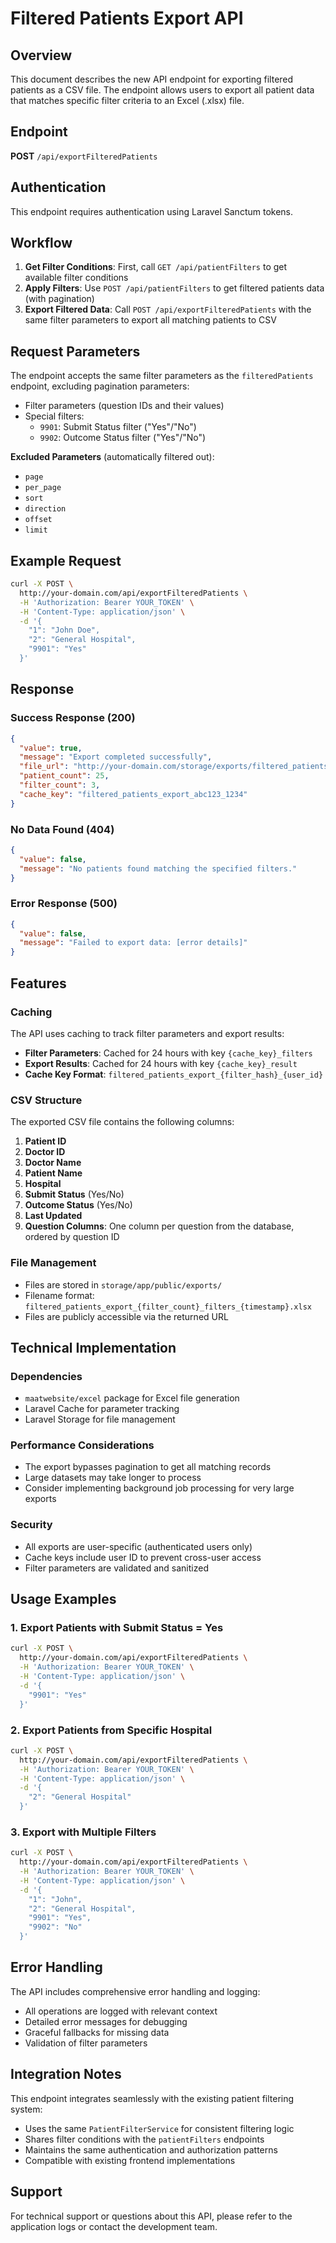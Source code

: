 # Filtered Patients Export API

## Overview

This document describes the new API endpoint for exporting filtered patients as a CSV file. The endpoint allows users to export all patient data that matches specific filter criteria to an Excel (.xlsx) file.

## Endpoint

**POST** `/api/exportFilteredPatients`

## Authentication

This endpoint requires authentication using Laravel Sanctum tokens.

## Workflow

1. **Get Filter Conditions**: First, call `GET /api/patientFilters` to get available filter conditions
2. **Apply Filters**: Use `POST /api/patientFilters` to get filtered patients data (with pagination)
3. **Export Filtered Data**: Call `POST /api/exportFilteredPatients` with the same filter parameters to export all matching patients to CSV

## Request Parameters

The endpoint accepts the same filter parameters as the `filteredPatients` endpoint, excluding pagination parameters:

- Filter parameters (question IDs and their values)
- Special filters:
  - `9901`: Submit Status filter ("Yes"/"No")
  - `9902`: Outcome Status filter ("Yes"/"No")

**Excluded Parameters** (automatically filtered out):
- `page`
- `per_page`
- `sort`
- `direction`
- `offset`
- `limit`

## Example Request

```bash
curl -X POST \
  http://your-domain.com/api/exportFilteredPatients \
  -H 'Authorization: Bearer YOUR_TOKEN' \
  -H 'Content-Type: application/json' \
  -d '{
    "1": "John Doe",
    "2": "General Hospital",
    "9901": "Yes"
  }'
```

## Response

### Success Response (200)

```json
{
  "value": true,
  "message": "Export completed successfully",
  "file_url": "http://your-domain.com/storage/exports/filtered_patients_export_3_filters_2025-06-14_10-30-15.xlsx",
  "patient_count": 25,
  "filter_count": 3,
  "cache_key": "filtered_patients_export_abc123_1234"
}
```

### No Data Found (404)

```json
{
  "value": false,
  "message": "No patients found matching the specified filters."
}
```

### Error Response (500)

```json
{
  "value": false,
  "message": "Failed to export data: [error details]"
}
```

## Features

### Caching

The API uses caching to track filter parameters and export results:

- **Filter Parameters**: Cached for 24 hours with key `{cache_key}_filters`
- **Export Results**: Cached for 24 hours with key `{cache_key}_result`
- **Cache Key Format**: `filtered_patients_export_{filter_hash}_{user_id}`

### CSV Structure

The exported CSV file contains the following columns:

1. **Patient ID**
2. **Doctor ID**
3. **Doctor Name**
4. **Patient Name**
5. **Hospital**
6. **Submit Status** (Yes/No)
7. **Outcome Status** (Yes/No)
8. **Last Updated**
9. **Question Columns**: One column per question from the database, ordered by question ID

### File Management

- Files are stored in `storage/app/public/exports/`
- Filename format: `filtered_patients_export_{filter_count}_filters_{timestamp}.xlsx`
- Files are publicly accessible via the returned URL

## Technical Implementation

### Dependencies

- `maatwebsite/excel` package for Excel file generation
- Laravel Cache for parameter tracking
- Laravel Storage for file management

### Performance Considerations

- The export bypasses pagination to get all matching records
- Large datasets may take longer to process
- Consider implementing background job processing for very large exports

### Security

- All exports are user-specific (authenticated users only)
- Cache keys include user ID to prevent cross-user access
- Filter parameters are validated and sanitized

## Usage Examples

### 1. Export Patients with Submit Status = Yes

```bash
curl -X POST \
  http://your-domain.com/api/exportFilteredPatients \
  -H 'Authorization: Bearer YOUR_TOKEN' \
  -H 'Content-Type: application/json' \
  -d '{
    "9901": "Yes"
  }'
```

### 2. Export Patients from Specific Hospital

```bash
curl -X POST \
  http://your-domain.com/api/exportFilteredPatients \
  -H 'Authorization: Bearer YOUR_TOKEN' \
  -H 'Content-Type: application/json' \
  -d '{
    "2": "General Hospital"
  }'
```

### 3. Export with Multiple Filters

```bash
curl -X POST \
  http://your-domain.com/api/exportFilteredPatients \
  -H 'Authorization: Bearer YOUR_TOKEN' \
  -H 'Content-Type: application/json' \
  -d '{
    "1": "John",
    "2": "General Hospital", 
    "9901": "Yes",
    "9902": "No"
  }'
```

## Error Handling

The API includes comprehensive error handling and logging:

- All operations are logged with relevant context
- Detailed error messages for debugging
- Graceful fallbacks for missing data
- Validation of filter parameters

## Integration Notes

This endpoint integrates seamlessly with the existing patient filtering system:

- Uses the same `PatientFilterService` for consistent filtering logic
- Shares filter conditions with the `patientFilters` endpoints
- Maintains the same authentication and authorization patterns
- Compatible with existing frontend implementations

## Support

For technical support or questions about this API, please refer to the application logs or contact the development team.

